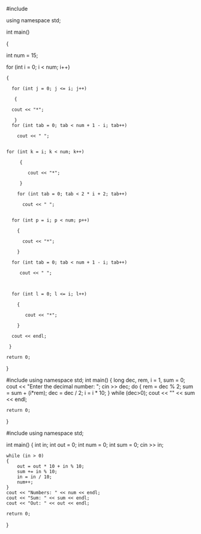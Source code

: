 
#include <iostream>


using namespace std;




int main()

{
	
  int num = 15;

  for (int i = 0; i < num; i++)
	
    {
	
      for (int j = 0; j <= i; j++)
	
       {
	
	  cout << "*";

       }
      for (int tab = 0; tab < num + 1 - i; tab++)
			
        cout << " ";
	

	for (int k = i; k < num; k++)
	
         {

            cout << "*";

         }
	
        for (int tab = 0; tab < 2 * i + 2; tab++)

          cout << " ";
	

      for (int p = i; p < num; p++) 
	
        {

          cout << "*";
	
        }
		
      for (int tab = 0; tab < num + 1 - i; tab++)
			
         cout << " ";
		
		

      for (int l = 0; l <= i; l++) 
		
        {
			 
           cout << "*";
		
        }
		
      cout << endl;
	 
     }

	return 0;

}




#include <iostream>
using namespace std;
int main()
{
	long dec, rem, i = 1, sum = 0;
	cout << "Enter the decimal number: ";
	cin >> dec;
	do
	{
		rem = dec % 2;
		sum = sum + (i*rem);
		dec = dec / 2;
		i = i * 10;
	} while (dec>0);
	cout << "" << sum << endl;
	
	return 0;
}





#include <iostream>
using namespace std;

int main()
{
	int in;
	int out = 0;
	int num = 0;
	int sum = 0;
	cin >> in;

	while (in > 0)
	{
		out = out * 10 + in % 10;
		sum += in % 10;
		in = in / 10;
		num++;
	}
	cout << "Numbers: " << num << endl;
	cout << "Sum: " << sum << endl;
	cout << "Out: " << out << endl;

	return 0;
}

